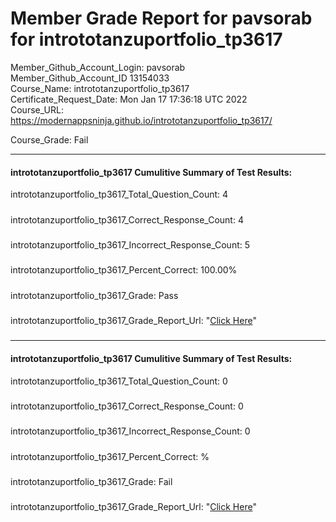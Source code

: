 # Member Grade Report for pavsorab for intrototanzuportfolio_tp3617  
   
Member_Github_Account_Login: pavsorab  
Member_Github_Account_ID 13154033  
Course_Name: intrototanzuportfolio_tp3617  
Certificate_Request_Date: Mon Jan 17 17:36:18 UTC 2022  
Course_URL: https://modernappsninja.github.io/intrototanzuportfolio_tp3617/  
   
Course_Grade: Fail
   
---  
#### intrototanzuportfolio_tp3617 Cumulitive Summary of Test Results:  
intrototanzuportfolio_tp3617_Total_Question_Count: 4
#####  
intrototanzuportfolio_tp3617_Correct_Response_Count: 4
#####  
intrototanzuportfolio_tp3617_Incorrect_Response_Count: 5
#####  
intrototanzuportfolio_tp3617_Percent_Correct: 100.00%
#####  
intrototanzuportfolio_tp3617_Grade: Pass
#####  
intrototanzuportfolio_tp3617_Grade_Report_Url: "[Click Here](https://github.com/modernappsninjas/pavsorab/blob/main/static/userdata/courses/intrototanzuportfolio_tp3617/grade_report.pr113.intrototanzuportfolio_tp3617.md)"
#####  
#####  
---  
#### intrototanzuportfolio_tp3617 Cumulitive Summary of Test Results:  
intrototanzuportfolio_tp3617_Total_Question_Count: 0  
#####  
intrototanzuportfolio_tp3617_Correct_Response_Count: 0  
#####  
intrototanzuportfolio_tp3617_Incorrect_Response_Count: 0 
#####  
intrototanzuportfolio_tp3617_Percent_Correct: %  
#####  
intrototanzuportfolio_tp3617_Grade: Fail  
#####  
intrototanzuportfolio_tp3617_Grade_Report_Url: "[Click Here](https://github.com/modernappsninjas/pavsorab/blob/main/static/userdata/courses/intrototanzuportfolio_tp3617/grade_report.pr116.intrototanzuportfolio_tp3617.md)"
#####  
